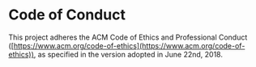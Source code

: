 # Code of Conduct

This project adheres the ACM Code of Ethics and Professional Conduct ([https://www.acm.org/code-of-ethics](https://www.acm.org/code-of-ethics)), as specified in the version adopted in June 22nd, 2018.
